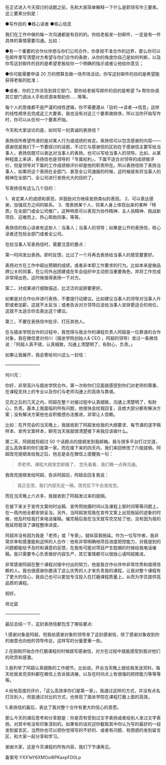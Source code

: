 在正式进入今天探讨的话题之前，先和大家简单解释一下什么是职场写作三要素。这三要素分别是：

●写作目的 ●核心读者 ●核心信息

我们在工作中做的每一次沟通都是有目的的。你给老板发一封邮件，一定是有一件具体的事情需要沟通。比如：

●有一个重要的合作伙伴想与你们公司合作，你拿捏不准合作的边界，那么你可以在邮件里写清楚对方希望与你们合作的条款，从你的角度你自己是如何判断，以及你写这封邮件的目的是希望老板给你一个明确的指示或者让他给你意见；

●你可能需要申请 20 万的预算去做一场市场活动，你写这封邮件的目的是希望能获得老板的批准；

●或者，你的工作涉及到其它部门，那你给老板写邮件的目的是希望 Ta 帮你协调其它部门调派人手和资源来帮助你……等等。

每个人的思维都不是严谨的线性逻辑，你不需要遵从「目的—>读者—>信息」这样的线性顺序去完成这三大要素，我也没有对这三个要素做排序。所以当你开始写作时，你可以从任何一个要素开始。

今天和大家谈论的是，如何写一封真诚的表扬信？

表扬信所希望传递的是对某人行为或成绩的肯定。表扬信可以包含感谢的内容——感谢信是我们下一节要探讨的话题，不过它与感谢信的区别在于感谢信主要写给当事人，表扬信既可以表达对当事人的表扬，也可以写给当事人的领导。比如，从某种程度上来讲，表扬信也是领导的「专属权利」，下属不适合对领导的成绩做评价，但是领导对下属的工作成绩做评价却是他的职责所在。所以表扬信除了表扬当事人，如果将这个表扬在全部门、甚至全公司通报的时候，这时候就有将当事人的精神在全部门、全公司进行发扬光大的目的了。

写表扬信有这么几个目的：

1、肯定某人的成绩和表现，并鼓励对方继续发扬类似的表现。 2、可以表达感谢，加强双方之间的联系。 3、借表扬某个人，将某人身上体现出来的某种「特质」在全部门或全公司推广。这种特质可以表现为协作精神、主人翁精神、挑战新项目、迎难而上、热心帮助同事，等等。

表扬信的核心读者有这些人：当事人；当事人的领导；如果是公开的表扬信，核心读者还包括全部门或者全公司。

在给当事人写表扬信时，需要注意的要点：

第一时间发出表扬。即时反馈，比过了一个月再去表扬给当事人的感受要更好。

表扬对方在工作中超出预期的成绩，或者非本职工作要求的行为。比如本来是做品牌公关的同事，在公司外出团建或在年会组织中主动担当重要角色，并将工作完成非常得出色，这时候值得表扬一下对方。

第二，对成果进行细致描述，比泛泛的说辞要更好。

如果是对合作伙伴进行表扬，不要提行动建议。比如建议当事人的领导对当事人升职或者加薪，这就不太妥当；或者告诉对方领导应该给当事人安排更适合的岗位，这就不太适合你去表达这个建议。

第三，不要在表扬信中批评、打压其他人。

在与插坐学院合作的过程中，我觉得与我合作的课程负责人阿超是一位靠谱的合作对象，我在微信里对何川（插坐学院创始人\& CEO ，阿超的领导）发过一条微信说：「阿超人真不错，认真细致，沟通上清楚明了，有耐心，负责。」

如果让我展开，我会寄给何川这么一封信：

————————

何川兄：

你好，非常高兴与插坐学院合作。第一次和你们见面就感受到你们对老师的尊重、在课程支持上的专业以及你们与老师沟通上的高效与靠谱。

见完之后的几天之内，阿超在整个对接过程中认真细致，沟通上清楚明了，有耐心，负责。基本上我面临的所有问题，他很快会给我回复，且绝大部分都有解决方案；没有解决方案他也会积极想办法推进，非常让人信赖。

比如：在开完会的当天晚上，我就收到了阿超发给我的大纲要求、每节课的逐字稿样本、宣传文案样本，聊完当天我就很清楚接下来我应该做什么。

第二天，阿超就将超过 50 个话题点的提纲发到我邮箱。我与很多平台打过交道，这么高效率的你们是第一家。而在接下来的四天内，我们来回修改了六版提纲。阿超改完提纲发给我之后，他总是会在微信上提醒我一句：

> 师老师，课程大纲发您邮箱了， 您先看看，我们晚一点再沟通。

我改完提纲发给阿超，告诉阿超后，阿超会回复我说：

> 我正在改，我们内部先定一稿，改完后下午会发给您。

而在当天晚上六点多，我就收到了阿超发过来的提纲。

在接下来关于宣传文案何时出稿、宣传照拍摄时间以及课程上架时间等等问题上，在一周内他全都安排妥当。另外，当阿超发现我在宣传文案上出现拖延的迹象的时候，他及时给我打来电话催稿。催完稿后我在当天就写完交给了他，没有因为我的拖延而耽误了课程整体进度。

阿超并没有因为我是「老师」或「专家」，就纵容我拖延。作为一位写作者，我非常庆幸和感激能和这样的人合作：他有非常明确地项目进度把控能力，对我提到的问题都能给予及时和满意的反馈，在我有可能对项目产生耽搁的时候给我电话催稿。我只需要专心负责做好内容生产，其它事情都可以很放心请阿超推进。

非常感谢阿超在整个课程对接中付出的努力，他是我合作伙伴中非常优秀和值得信赖的人。我也很感谢你邀请了这么优秀的人才来负责我的课程，让我对整个课程有了更大的信心，我自己也可以更加专注投入在打磨课程质量上，从而为学员提供高品质的课程。

祝好。

师北宸

————————

最后总结一下，这封表扬信都包含了哪些要点:

1.感谢对象是阿超，但我给感谢对象的领导发了这封感谢信，除了感谢对象收到你的谢意也向他的领导传达，这样写的分量更重一些。

2.在刚刚开始合作打磨课程的时候就写感谢信，对方在过程中就能感受到我对他们的欣赏和感激。

3.我列举了阿超认真细致的工作细节。比如说，开会当天晚上就给我发送资料，每天给我发完资料都在微信上告诉我进展，以及在时间点上有很强的把控能力等等等等。

4.给他高度的评价，「这么高效率你们是第一家」，我通过这样的方式，并没有点名打压别人，但是通过对比的方式，也体现了插坐学院在课程打磨上面的高效。

5.表扬信的最后，表达了我对整个合作有更大的信心的意愿。

那么今天的课后思考和分享题是：你是否有受到过文字表扬或者给别人发过文字表扬，对其中有没有印象深刻的，如果有的话欢迎你截取其中你认为写的最好的一段发到留言区，当然你也可以把你觉得写的不好的、或者有问题、有困惑的发到留言区，和大家一起分享和学习。

谢谢大家，这是今天课程的所有内容，我们下节课再见。

备案号:YXX1eY6XMOoI6PKaxpFD0Lp